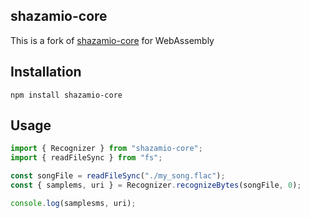 ## shazamio-core

This is a fork of [shazamio-core](https://github.com/shazamio/shazamio-core) for WebAssembly

## Installation

```
npm install shazamio-core
```

## Usage

```ts
import { Recognizer } from "shazamio-core";
import { readFileSync } from "fs";

const songFile = readFileSync("./my_song.flac");
const { samplems, uri } = Recognizer.recognizeBytes(songFile, 0);

console.log(samplesms, uri);
```
